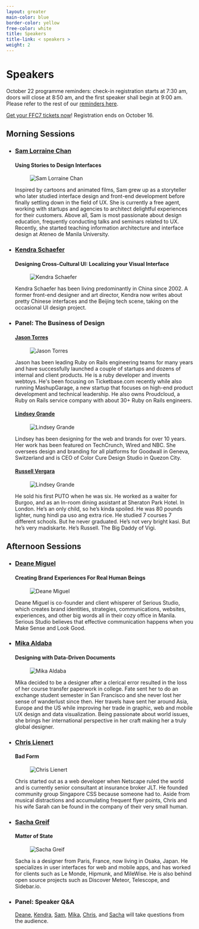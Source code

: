```yaml
---
layout: greater
main-color: blue
border-color: yellow
free-color:	white
title: Speakers
title-link: < speakers >
weight: 2
---
```


# Speakers

October 22 programme reminders: check-in registration starts at 7:30 am, doors will close at 8:50 am, and the first speaker shall begin at 9:00 am. Please refer to the rest of our <a href="/reminders/">reminders here</a>.

<a target="_blank" href="https://www.eventbrite.com/e/form-function-class-7-conference-tickets-24640606718#tickets">Get your FFC7 tickets now</a>! Registration ends on October 16.

## Morning Sessions

- <h3 id="sam-lorraine-chan"><a target="_blank" href="https://www.linkedin.com/in/samlorrainechan">Sam Lorraine Chan</a></h3>

  #### Using Stories to Design Interfaces

  <figure class="speaker-img"><img src="/assets/speaker-sam.png" alt="Sam Lorraine Chan"></figure> 

  Inspired by cartoons and animated films, Sam grew up as a storyteller who later studied interface design and front-end development before finally settling down in the field of UX. She is currently a free agent, working with startups and agencies to architect delightful experiences for their customers. Above all, Sam is most passionate about design education, frequently conducting talks and seminars related to UX. Recently, she started teaching information architecture and interface design at Ateneo de Manila University.

- <h3 id="kendra-schaefer"><a target="_blank" href="http://www.kendraschaefer.com/">Kendra Schaefer</a> </h3>

  #### Designing Cross-Cultural UI: Localizing your Visual Interface

  <figure class="speaker-img"><img src="/assets/speaker-kendra.png" alt="Kendra Schaefer"></figure> 

  Kendra Schaefer has been living predominantly in China since 2002. A former front-end designer and art director, Kendra now writes about pretty Chinese interfaces and the Beijing tech scene, taking on the occasional UI design project.

- ### Panel: The Business of Design

  <h4 id="jason-torres"><a target="_blank" href="http://www.jasontorres.com/">Jason Torres</a></h4> 

  <figure class="speaker-img"><img src="/assets/speaker-jason.png" alt="Jason Torres"></figure> 

  Jason has been leading Ruby on Rails engineering teams for many years and have successfully launched a couple of startups and dozens of internal and client products. He is a ruby developer and invents webtoys. He's been focusing on Ticketbase.com recently while also running MashupGarage, a new startup that focuses on high-end product development and technical leadership. He also owns Proudcloud, a Ruby on Rails service company with about 30+ Ruby on Rails engineers.

  <h4 id="lindsey-grande"><a target="_blank" href="http://www.lindseygrande.com/">Lindsey Grande</a></h4>  

  <figure class="speaker-img"><img src="/assets/speaker-lindsey.png" alt="Lindsey Grande"></figure> 

  Lindsey has been designing for the web and brands for over 10 years. Her work has been featured on TechCrunch, Wired and NBC. She oversees design and branding for all platforms for Goodwall in Geneva, Switzerland and is CEO of Color Cure Design Studio in Quezon City.

  <h4 id="russell-vergara"><a target="_blank" href="http://www.vgrafiks.com">Russell Vergara</a></h4>

  <figure class="speaker-img"><img src="/assets/speaker-russell.png" alt="Lindsey Grande"></figure> 

  He sold his first PUTO when he was six. He worked as a waiter for Burgoo, and as an In-room dining assistant at Sheraton Park Hotel. In London.  He’s an only child, so he’s kinda spoiled. He was 80 pounds lighter, nung hindi pa uso ang extra rice. He studied 7 courses 7 different schools. But he never graduated. He’s not very bright kasi. But he’s very madiskarte. He’s Russell. The Big Daddy of Vigi.

## Afternoon Sessions

- <h3 id="deane-miguel"><a target="_blank" href="http://www.serious-studio.com/">Deane Miguel</a></h3>

  #### Creating Brand Experiences For Real Human Beings

  <figure class="speaker-img"><img src="/assets/speaker-deane.png" alt="Deane Miguel"></figure> 

  Deane Miguel is co-founder and client whisperer of Serious Studio, which creates brand identities, strategies, communications, websites, experiences, and other big words all in their cozy office in Manila. Serious Studio believes that effective communication happens when you Make Sense and Look Good.

- <h3 id="mika-aldaba"><a target="_blank" href="http://mika.ph">Mika Aldaba</a></h3>

  #### Designing with Data-Driven Documents

  <figure class="speaker-img"><img src="/assets/speaker-mika.png" alt="Mika Aldaba"></figure> 

  Mika decided to be a designer after a clerical error resulted in the loss of her course transfer paperwork in college. Fate sent her to do an exchange student semester in San Francisco and she never lost her sense of wanderlust since then. Her travels have sent her around Asia, Europe and the US while improving her trade in graphic, web and mobile UX design and data visualization. Being passionate about world issues, she brings her international perspective in her craft making her a truly global designer.

- <h3 id="chris-lienert"><a target="_blank" href="https://twitter.com/cliener">Chris Lienert</a></h3>
    
  #### Bad Form

  <figure class="speaker-img"><img src="/assets/speaker-chris.png" alt="Chris Lienert"></figure> 

  Chris started out as a web developer when Netscape ruled the world and is currently senior consultant at insurance broker JLT. He founded community group Singapore CSS because someone had to. Aside from musical distractions and accumulating frequent flyer points, Chris and his wife Sarah can be found in the company of their very small human.

- <h3 id="sacha-greif"><a target="_blank" href="http://sachagreif.com">Sacha Greif</a> </h3>

  #### Matter of State 

  <figure class="speaker-img"><img src="/assets/speaker-sacha.png" alt="Sacha Greif"></figure> 

  Sacha is a designer from Paris, France, now living in Osaka, Japan. He specializes in user interfaces for web and mobile apps, and has worked for clients such as Le Monde, Hipmunk, and MileWise. He is also behind open source projects such as Discover Meteor, Telescope, and Sidebar.io.

- ### Panel: Speaker Q&A

  <a href="#deane-miguel">Deane</a>, <a href="#kendra-schaefer">Kendra</a>, <a href="#sam-lorraine-chan">Sam</a>, <a href="#mika-aldaba">Mika</a>, <a href="#chris-lienert">Chris</a>, and <a href="#sacha-greif">Sacha</a> will take questions from the audience.

